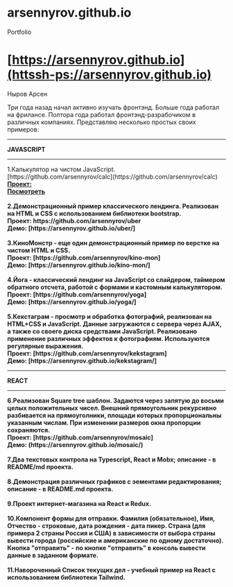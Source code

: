 # arsennyrov.github.io

Portfolio

# [https://arsennyrov.github.io](httssh-ps://arsennyrov.github.io)

Ныров Арсен 


Три года назад начал активно изучать фронтэнд. Больше года работал на фрилансе.
Полтора года работал фронтэнд-разрабочиком в различных компаниях.
Представляю несколько простых своих примеров:

<hr><b> JAVASCRIPT </b>

<hr>
1.Калькулятор на чистом JavaScript.
<br>  [https://github.com/arsennyrov/calc](https://github.com/arsennyrov/calc)
<br> <a href="https://github.com/arsennyrov/calc"><b>Проект:</a>
<br> <a href="https://arsennyrov.github.io/calc"><b>Посмотреть</b></a>
<br><br>
2.Демонстрационный пример классического лендинга. Реализован на НTML и CSS с использованием библиотеки bootstrap.
<br> <b>Проект:</b> https://github.com/arsennyrov/uber
<br> <b>Демо:</b> [https://arsennyrov.github.io/uber/]
<br><br>
3.КиноМонстр - еще один демонстрационный пример по верстке на чистом HTML и CSS.
<br> <b>Проект:</b> [https://github.com/arsennyrov/kino-mon]
<br> <b>Демо:</b> [https://arsennyrov.github.io/kino-mon/]
<br><br>
4.Йога - классический лендинг на JavaScript
cо слайдером, таймером обратного отсчета,
работой с формами и кастомным калькулятором.
<br> <b>Проект:</b> [https://github.com/arsennyrov/yoga]
<br> <b>Демо:</b> [https://arsennyrov.github.io/yoga/]
<br><br>
5.Кекстаграм - просмотр и обработка фотографий, реализован на HTML+CSS и JavaScript.
Данные загружаются с сервера через AJAX, а также со своего диска средствами JavaScript. Реализовано применение различных эффектов к фотографиям. Используются регулярные выражения.
<br> <b>Проект:</b> [https://github.com/arsennyrov/kekstagram]
<br> <b>Демо:</b> [https://arsennyrov.github.io/kekstagram/]



<hr><b> REACT </b>

<hr>
6.Реализован Square tree шаблон.
Задаются через запятую до восьми целых положительных чисел. Внешний прямоугольник рекурсивно разбивается на прямоуголники, площади которых пропорциональны указанным числам. При изменении размеров окна пропорции сохраняются. 
<br> <b>Проект:</b> [https://github.com/arsennyrov/mosaic]
<br> <b>Демо:</b>  (https://arsennyrov.github.io/mosaic/)
<br><br>
7.Два текстовых контрола на Typescript, React и Mobx; описание - в README/md проекта.
<br><br>
8.Демонстрация различных графиков с эементами редактирования; описание - в README.md проекта.
<br><br>
9.Проект интернет-магазина на React и Redux.
<br><br>
10.Компонент формы для отправки. 
Фамилия (обязательное), Имя, Отчество - строковые,
дата рождения - дата пикер.
Страна (для примера 2 страны Россия и США) в зависимости от выбора страны вывести города (российские и американские по одному достаточно).
Кнопка "отправить"  - по кнопке "отправить" в консоль вывести данные в заданном формате. 
<br><br>
11.Навороченный Список текущих дел - учебный пример на React с использованием библиотеки Tailwind.
